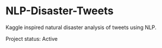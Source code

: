 # NLP-Disaster-Tweets
Kaggle inspired natural disaster analysis of tweets using NLP.

Project status: Active
